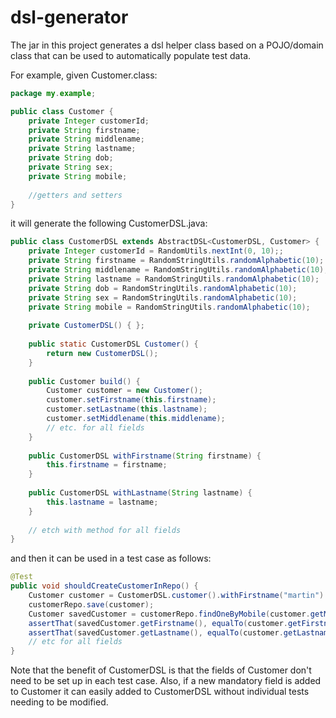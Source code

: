 # dsl-generator

The jar in this project generates a dsl helper class based on a POJO/domain class that can be used to automatically populate test data.

For example, given Customer.class:

```Java
package my.example;

public class Customer {
    private Integer customerId;
    private String firstname;
    private String middlename;
    private String lastname;
    private String dob;
    private String sex;
    private String mobile;
    
    //getters and setters
}
```

it will generate the following CustomerDSL.java:

```java
public class CustomerDSL extends AbstractDSL<CustomerDSL, Customer> {
    private Integer customerId = RandomUtils.nextInt(0, 10);;
    private String firstname = RandomStringUtils.randomAlphabetic(10);
    private String middlename = RandomStringUtils.randomAlphabetic(10);
    private String lastname = RandomStringUtils.randomAlphabetic(10);
    private String dob = RandomStringUtils.randomAlphabetic(10);
    private String sex = RandomStringUtils.randomAlphabetic(10);
    private String mobile = RandomStringUtils.randomAlphabetic(10);
    
    private CustomerDSL() { };
    
    public static CustomerDSL Customer() {
        return new CustomerDSL();
    }
    
    public Customer build() {
        Customer customer = new Customer();        
        customer.setFirstname(this.firstname); 
        customer.setLastname(this.lastname); 
        customer.setMiddlename(this.middlename); 
        // etc. for all fields
    }
    
    public CustomerDSL withFirstname(String firstname) {
        this.firstname = firstname;
    }
    
    public CustomerDSL withLastname(String lastname) {
        this.lastname = lastname;
    }
    
    // etch with method for all fields
}
```
and then it can be used in a test case as follows:

```java
@Test
public void shouldCreateCustomerInRepo() {
    Customer customer = CustomerDSL.customer().withFirstname("martin").build();
    customerRepo.save(customer);
    Customer savedCustomer = customerRepo.findOneByMobile(customer.getMobile());
    assertThat(savedCustomer.getFirstname(), equalTo(customer.getFirstname());
    assertThat(savedCustomer.getLastname(), equalTo(customer.getLastname());
    // etc for all fields
}
```
Note that the benefit of CustomerDSL is that the fields of Customer don't need to be set up in each test case. Also, if a new mandatory field is added to Customer it can easily added to CustomerDSL without individual tests needing to be modified. 
